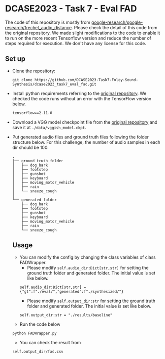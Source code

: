 # DCASE2023 - Task 7 - Eval FAD

The code of this repository is mostly from [google-research/google-research/frechet_audio_distance](https://github.com/google-research/google-research/tree/master/frechet_audio_distance). Please check the detail of this code from the original repository. We made slight modifications to the code to enable it to run on the more recent Tensorflow version and reduce the number of steps required for execution. We don't have any license for this code.

## Set up

* Clone the repository: 

  ```
  git clone https://github.com/DCASE2023-Task7-Foley-Sound-Synthesis/dcase2023_task7_eval_fad.git
  ```
* Install python requirements referring to the [original repository](https://github.com/google-research/google-research/tree/master/frechet_audio_distance). We checked the code runs without an error with the TensorFlow version below. 

  ```
  tensorflow==2.11.0
  ```
* Download a VGG model checkpoint file from the [original repository](https://github.com/google-research/google-research/tree/master/frechet_audio_distance) and save it at `./data/vggish_model.ckpt`.
* Put generated audio files and ground truth files following the folder structure below. For this challenge, the number of audio samples in each dir should be 100.

  ```
  .
  ├── ground truth folder
  │   ├── dog_bark
  │   ├── footstep
  │   ├── gunshot
  │   ├── keyboard
  │   ├── moving_motor_vehicle
  │   ├── rain
  │   └── sneeze_cough
  │
  └── generated folder
      ├── dog_bark
      ├── footstep
      ├── gunshot
      ├── keyboard
      ├── moving_motor_vehicle
      ├── rain
      └── sneeze_cough
  ```
  ## Usage
  * You can modify the config by changing the class variables of class FADWrapper. 
    * Please modify `self.audio_dir:Dict[str,str]` for setting the ground truth folder and generated folder. The initial value is set like below.
    ```
    self.audio_dir:Dict[str,str] = {"gt":f"./eval/","generated":f"./synthesized/"}
    ```
    * Please modify `self.output_dir:str` for setting the ground truth folder and generated folder. The initial value is set like below.
    ```
    self.output_dir:str = "./results/baseline"
    ```
  * Run the code below
  ```
  python FADWrapper.py
  ```
  * You can check the result from 
  ```
  self.output_dir/fad.csv
  ```